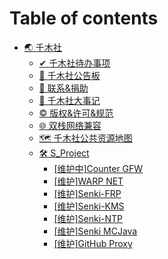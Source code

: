 # Table of contents

* [🌏 千木社](README.md)
  * [✔ 千木社待办事项](senkiroot/todo.md)
  * [📣 千木社公告板](senkiroot/bulletin.md)
  * [🙈 联系&捐助](senkiroot/contact-donate.md)
  * [📜 千木社大事记](senkiroot/historys.md)
  * [© 版权&许可&规范](senkiroot/clr.md)
  * [🌐 双栈网络兼容](senkiroot/v4v6.md)
  * [🗺 千木社公共资源地图](senkiroot/qian-mu-she-gong-gong-zi-yuan-di-tu.md)
  * [🛠 S\_Project](senkiroot/s\_project/README.md)
    * [\[维护中\]Counter GFW](senkiroot/s\_project/cgfw.md)
    * [\[维护\]WARP NET](senkiroot/s\_project/warp-net.md)
    * [\[维护\]Senki-FRP](senkiroot/s\_project/frp.md)
    * [\[维护\]Senki-KMS](senkiroot/s\_project/kms.md)
    * [\[维护\]Senki-NTP](senkiroot/s\_project/ntp.md)
    * [\[维护\]Senki MCJava](senkiroot/s\_project/wei-hu-senki-mcjava.md)
    * [\[维护\]GitHub Proxy](senkiroot/s\_project/wei-hu-github-proxy.md)
